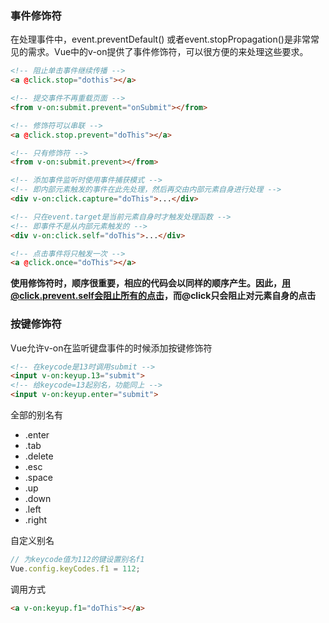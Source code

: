 ### 事件修饰符
在处理事件中，event.preventDefault() 或者event.stopPropagation()是非常常见的需求。Vue中的v-on提供了事件修饰符，可以很方便的来处理这些要求。
```html
<!-- 阻止单击事件继续传播 -->
<a @click.stop="dothis"></a>

<!-- 提交事件不再重载页面 -->
<from v-on:submit.prevent="onSubmit"></from>

<!-- 修饰符可以串联 -->
<a @click.stop.prevent="doThis"></a>

<!-- 只有修饰符 -->
<from v-on:submit.prevent></from>

<!-- 添加事件监听时使用事件捕获模式 -->
<!-- 即内部元素触发的事件在此先处理，然后再交由内部元素自身进行处理 -->
<div v-on:click.capture="doThis">...</div>

<!-- 只在event.target是当前元素自身时才触发处理函数 -->
<!-- 即事件不是从内部元素触发的 -->
<div v-on:click.self="doThis">...</div>

<!-- 点击事件将只触发一次 -->
<a @click.once="doThis"></a>
```
**使用修饰符时，顺序很重要，相应的代码会以同样的顺序产生。因此，用@click.prevent.self会阻止所有的点击，而@click只会阻止对元素自身的点击**

### 按键修饰符
Vue允许v-on在监听键盘事件的时候添加按键修饰符
```html
<!-- 在keycode是13时调用submit -->
<input v-on:keyup.13="submit">
<!-- 给keycode=13起别名，功能同上 -->
<input v-on:keyup.enter="submit">
```
全部的别名有
- .enter
- .tab
- .delete
- .esc
- .space
- .up
- .down
- .left
- .right

自定义别名
```js
// 为keycode值为112的键设置别名f1
Vue.config.keyCodes.f1 = 112;
```
调用方式
```html
<a v-on:keyup.f1="doThis"></a>
```

